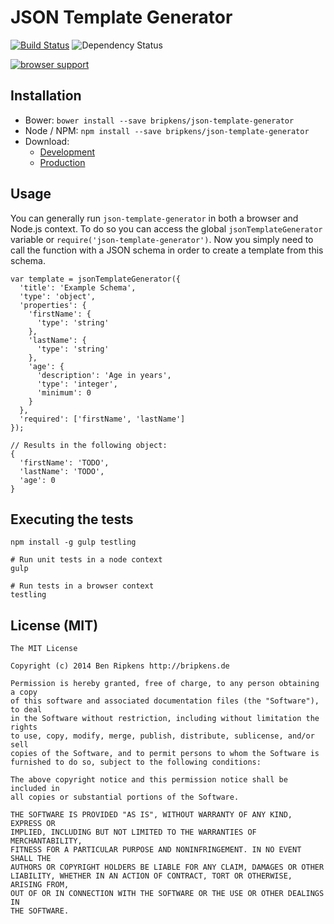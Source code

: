 # JSON Template Generator

[![Build Status](https://travis-ci.org/bripkens/json-template-generator.svg?branch=master)](https://travis-ci.org/bripkens/json-template-generator)
![Dependency Status](https://david-dm.org/bripkens/json-template-generator.png)

[![browser support](https://ci.testling.com/bripkens/json-template-generator.png)
](https://ci.testling.com/bripkens/json-template-generator)


## Installation

 - Bower: `bower install --save bripkens/json-template-generator`
 - Node / NPM: `npm install --save bripkens/json-template-generator`
 - Download:
   - [Development](https://raw.githubusercontent.com/bripkens/json-template-generator/master/dist/json-template-generator.js)
   - [Production](https://raw.githubusercontent.com/bripkens/json-template-generator/master/dist/json-template-generator.min.js)

## Usage

You can generally run `json-template-generator` in both a browser and Node.js
context. To do so you can access the global `jsonTemplateGenerator` variable
or `require('json-template-generator')`. Now you simply need to call the
function with a JSON schema in order to create a template from this schema.

```
var template = jsonTemplateGenerator({
  'title': 'Example Schema',
  'type': 'object',
  'properties': {
    'firstName': {
      'type': 'string'
    },
    'lastName': {
      'type': 'string'
    },
    'age': {
      'description': 'Age in years',
      'type': 'integer',
      'minimum': 0
    }
  },
  'required': ['firstName', 'lastName']
});

// Results in the following object:
{
  'firstName': 'TODO',
  'lastName': 'TODO',
  'age': 0
}
```

## Executing the tests

```
npm install -g gulp testling

# Run unit tests in a node context
gulp

# Run tests in a browser context
testling
```

## License (MIT)

    The MIT License

    Copyright (c) 2014 Ben Ripkens http://bripkens.de

    Permission is hereby granted, free of charge, to any person obtaining a copy
    of this software and associated documentation files (the "Software"), to deal
    in the Software without restriction, including without limitation the rights
    to use, copy, modify, merge, publish, distribute, sublicense, and/or sell
    copies of the Software, and to permit persons to whom the Software is
    furnished to do so, subject to the following conditions:

    The above copyright notice and this permission notice shall be included in
    all copies or substantial portions of the Software.

    THE SOFTWARE IS PROVIDED "AS IS", WITHOUT WARRANTY OF ANY KIND, EXPRESS OR
    IMPLIED, INCLUDING BUT NOT LIMITED TO THE WARRANTIES OF MERCHANTABILITY,
    FITNESS FOR A PARTICULAR PURPOSE AND NONINFRINGEMENT. IN NO EVENT SHALL THE
    AUTHORS OR COPYRIGHT HOLDERS BE LIABLE FOR ANY CLAIM, DAMAGES OR OTHER
    LIABILITY, WHETHER IN AN ACTION OF CONTRACT, TORT OR OTHERWISE, ARISING FROM,
    OUT OF OR IN CONNECTION WITH THE SOFTWARE OR THE USE OR OTHER DEALINGS IN
    THE SOFTWARE.
